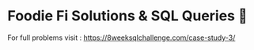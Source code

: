 # Foodie Fi Solutions & SQL Queries 🍟
For full problems visit : https://8weeksqlchallenge.com/case-study-3/
